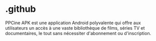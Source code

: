 # .github
PPCine APK est une application Android polyvalente qui offre aux utilisateurs un accès à une vaste bibliothèque de films, séries TV et documentaires, le tout sans nécessiter d'abonnement ou d'inscription. 
